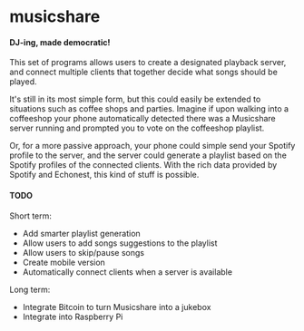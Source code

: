 # musicshare
#### DJ-ing, made democratic!

This set of programs allows users to create a designated playback server, and
connect multiple clients that together decide what songs should be played.

It's still in its most simple form, but this could easily be extended to
situations such as coffee shops and parties. Imagine if upon walking into a
coffeeshop your phone automatically detected there was a Musicshare server
running and prompted you to vote on the coffeeshop playlist.

Or, for a more passive approach, your phone could simple send your Spotify profile to the
server, and the server could generate a playlist based on the Spotify profiles
of the connected clients. With the rich data provided by Spotify and Echonest,
this kind of stuff is possible.


#### TODO
Short term:
- Add smarter playlist generation
- Allow users to add songs suggestions to the playlist
- Allow users to skip/pause songs
- Create mobile version
- Automatically connect clients when a server is available

Long term:
- Integrate Bitcoin to turn Musicshare into a jukebox
- Integrate into Raspberry Pi
